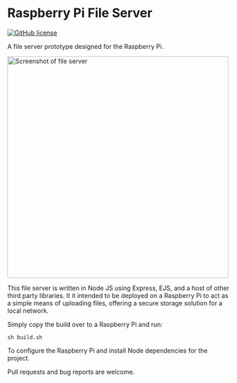 # Raspberry Pi File Server

[![GitHub license](https://img.shields.io/github/license/jamestaylr/file-server.svg)]()

A file server prototype designed for the Raspberry Pi.

<img src="http://i.imgur.com/pHbk12C.png" alt="Screenshot of file server" width="500px">

This file server is written in Node JS using Express, EJS, and a host of other third party libraries. It it intended to be deployed on a Raspberry Pi to act as a simple means of uploading files, offering a secure storage solution for a local network.

Simply copy the build over to a Raspberry Pi and run:

    sh build.sh

To configure the Raspberry Pi and install Node dependencies for the project.

Pull requests and bug reports are welcome.